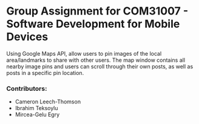 # Group Assignment for COM31007 - Software Development for Mobile Devices

Using Google Maps API, allow users to pin images of the local area/landmarks to share with other users. The map window contains all nearby image pins and users can scroll through their own posts, as well as posts in a specific pin location.

### Contributors:
- Cameron Leech-Thomson
- Ibrahim Teksoylu
- Mircea-Gelu Egry

